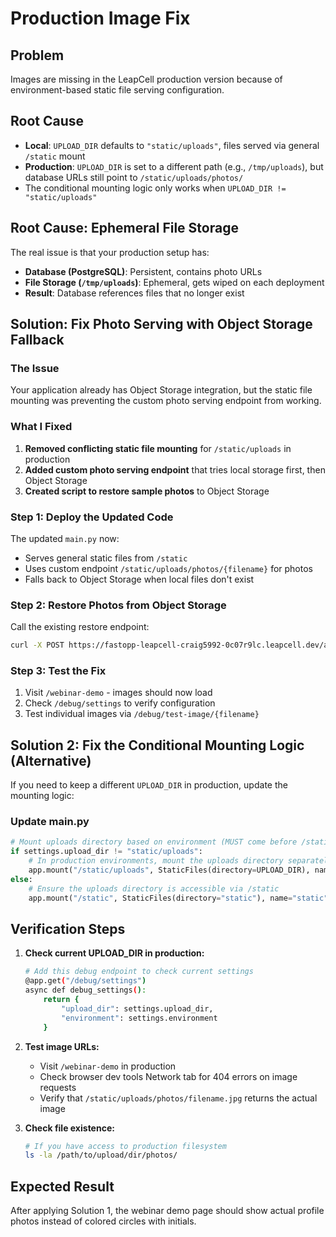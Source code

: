 # Production Image Fix

## Problem
Images are missing in the LeapCell production version because of environment-based static file serving configuration.

## Root Cause
- **Local**: `UPLOAD_DIR` defaults to `"static/uploads"`, files served via general `/static` mount
- **Production**: `UPLOAD_DIR` is set to a different path (e.g., `/tmp/uploads`), but database URLs still point to `/static/uploads/photos/`
- The conditional mounting logic only works when `UPLOAD_DIR != "static/uploads"`

## Root Cause: Ephemeral File Storage

The real issue is that your production setup has:
- **Database (PostgreSQL)**: Persistent, contains photo URLs
- **File Storage (`/tmp/uploads`)**: Ephemeral, gets wiped on each deployment
- **Result**: Database references files that no longer exist

## Solution: Fix Photo Serving with Object Storage Fallback

### The Issue
Your application already has Object Storage integration, but the static file mounting was preventing the custom photo serving endpoint from working.

### What I Fixed
1. **Removed conflicting static file mounting** for `/static/uploads` in production
2. **Added custom photo serving endpoint** that tries local storage first, then Object Storage
3. **Created script to restore sample photos** to Object Storage

### Step 1: Deploy the Updated Code
The updated `main.py` now:
- Serves general static files from `/static`
- Uses custom endpoint `/static/uploads/photos/{filename}` for photos
- Falls back to Object Storage when local files don't exist

### Step 2: Restore Photos from Object Storage
Call the existing restore endpoint:
```bash
curl -X POST https://fastopp-leapcell-craig5992-0c07r9lc.leapcell.dev/api/restore-files
```

### Step 3: Test the Fix
1. Visit `/webinar-demo` - images should now load
2. Check `/debug/settings` to verify configuration
3. Test individual images via `/debug/test-image/{filename}`

## Solution 2: Fix the Conditional Mounting Logic (Alternative)

If you need to keep a different `UPLOAD_DIR` in production, update the mounting logic:

### Update main.py
```python
# Mount uploads directory based on environment (MUST come before /static mount)
if settings.upload_dir != "static/uploads":
    # In production environments, mount the uploads directory separately
    app.mount("/static/uploads", StaticFiles(directory=UPLOAD_DIR), name="uploads")
else:
    # Ensure the uploads directory is accessible via /static
    app.mount("/static", StaticFiles(directory="static"), name="static")
```

## Verification Steps

1. **Check current UPLOAD_DIR in production:**
   ```bash
   # Add this debug endpoint to check current settings
   @app.get("/debug/settings")
   async def debug_settings():
       return {
           "upload_dir": settings.upload_dir,
           "environment": settings.environment
       }
   ```

2. **Test image URLs:**
   - Visit `/webinar-demo` in production
   - Check browser dev tools Network tab for 404 errors on image requests
   - Verify that `/static/uploads/photos/filename.jpg` returns the actual image

3. **Check file existence:**
   ```bash
   # If you have access to production filesystem
   ls -la /path/to/upload/dir/photos/
   ```

## Expected Result
After applying Solution 1, the webinar demo page should show actual profile photos instead of colored circles with initials.
